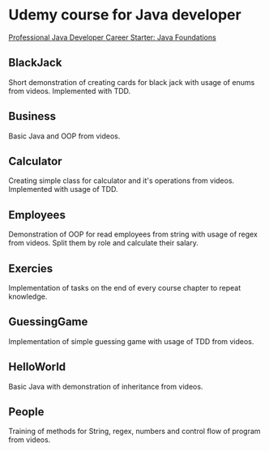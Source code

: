 # Udemy course for Java developer
[Professional Java Developer Career Starter: Java Foundations]([https://pages.github.com/](https://www.udemy.com/course/neutrino-java-foundations/)https://www.udemy.com/course/neutrino-java-foundations/)
## BlackJack
Short demonstration of creating cards for black jack with usage of enums from videos. Implemented with TDD.
## Business
Basic Java and OOP from videos.
## Calculator
Creating simple class for calculator and it's operations from videos. Implemented with usage of TDD.
## Employees
Demonstration of OOP for read employees from string with usage of regex from videos. Split them by role and calculate their salary.
## Exercies
Implementation of tasks on the end of every course chapter to repeat knowledge.
## GuessingGame
Implementation of simple guessing game with usage of TDD from videos.
## HelloWorld
Basic Java with demonstration of inheritance from videos.
## People
Training of methods for String, regex, numbers and control flow of program from videos.
